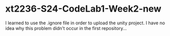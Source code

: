 # xt2236-S24-CodeLab1-Week2-new
 
I learned to use the .ignore file in order to upload the unity project. I have no idea why this problem didn't occur in the first repository...
